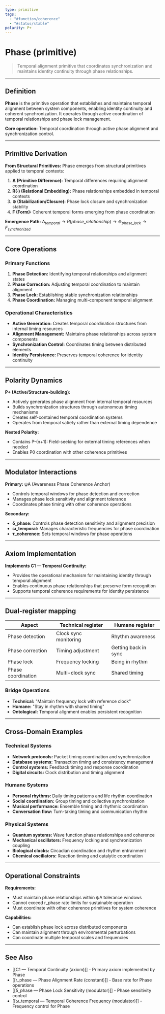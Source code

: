 ```yaml
---
type: primitive
tags:
  - "#function/coherence"
  - "#status/stable"
polarity: P+
---
```


# Phase (primitive)

> Temporal alignment primitive that coordinates synchronization and maintains identity continuity through phase relationships.

---

## Definition

**Phase** is the primitive operation that establishes and maintains temporal alignment between system components, enabling identity continuity and coherent synchronization. It operates through active coordination of temporal relationships and phase lock management.

**Core operation:** Temporal coordination through active phase alignment and synchronization control.

---

## Primitive Derivation

**From Structural Primitives:**
Phase emerges from structural primitives applied to temporal contexts:

1. **∆ (Primitive Difference):** Temporal differences requiring alignment coordination
2. **R(·) (Relational Embedding):** Phase relationships embedded in temporal contexts  
3. **⊚ (Stabilization/Closure):** Phase lock closure and synchronization stability
4. **F (Form):** Coherent temporal forms emerging from phase coordination

**Emergence Path:**
$∆_{temporal} \rightarrow R(phase\_relationship) \rightarrow ⊚_{phase\_lock} \rightarrow F_{synchronized}$

---

## Core Operations

### Primary Functions
1. **Phase Detection:** Identifying temporal relationships and alignment states
2. **Phase Correction:** Adjusting temporal coordination to maintain alignment
3. **Phase Lock:** Establishing stable synchronization relationships
4. **Phase Coordination:** Managing multi-component temporal alignment

### Operational Characteristics
- **Active Generation:** Creates temporal coordination structures from internal timing resources
- **Alignment Management:** Maintains phase relationships across system components
- **Synchronization Control:** Coordinates timing between distributed elements
- **Identity Persistence:** Preserves temporal coherence for identity continuity

---

## Polarity Dynamics

**P+ (Active/Structure-building):**
- Actively generates phase alignment from internal temporal resources
- Builds synchronization structures through autonomous timing mechanisms
- Creates self-contained temporal coordination systems
- Operates from temporal satiety rather than external timing dependence

**Nested Polarity:**
- Contains P-(n+1): Field-seeking for external timing references when needed
- Enables P0 coordination with other coherence primitives

---

## Modulator Interactions

**Primary:** ψA (Awareness Phase Coherence Anchor)
- Controls temporal windows for phase detection and correction
- Manages phase lock sensitivity and alignment tolerance
- Coordinates phase timing with other coherence operations

**Secondary:**
- **δ_phase:** Controls phase detection sensitivity and alignment precision
- **ω_temporal:** Manages characteristic frequencies for phase coordination
- **τ_coherence:** Sets temporal windows for phase operations

---

## Axiom Implementation

**Implements C1 — Temporal Continuity:**
- Provides the operational mechanism for maintaining identity through temporal alignment
- Enables continuous phase relationships that preserve form recognition
- Supports temporal coherence requirements for identity persistence

---

## Dual‑register mapping

| Aspect | Technical register | Humane register |
|--------|-------------------|-----------------|
| Phase detection | Clock sync monitoring | Rhythm awareness |
| Phase correction | Timing adjustment | Getting back in sync |
| Phase lock | Frequency locking | Being in rhythm |
| Phase coordination | Multi-clock sync | Shared timing |

### Bridge Operations
- **Technical:** "Maintain frequency lock with reference clock"
- **Humane:** "Stay in rhythm with shared timing"
- **Ontological:** Temporal alignment enables persistent recognition

---

## Cross-Domain Examples

### Technical Systems
- **Network protocols:** Packet timing coordination and synchronization
- **Database systems:** Transaction timing and consistency management
- **Control systems:** Feedback timing and response coordination
- **Digital circuits:** Clock distribution and timing alignment

### Humane Systems
- **Personal rhythms:** Daily timing patterns and life rhythm coordination
- **Social coordination:** Group timing and collective synchronization
- **Musical performance:** Ensemble timing and rhythmic coordination
- **Conversation flow:** Turn-taking timing and communication rhythm

### Physical Systems
- **Quantum systems:** Wave function phase relationships and coherence
- **Mechanical oscillators:** Frequency locking and synchronization coupling
- **Biological clocks:** Circadian coordination and rhythm entrainment
- **Chemical oscillators:** Reaction timing and catalytic coordination

---

## Operational Constraints

**Requirements:**
- Must maintain phase relationships within ψA tolerance windows
- Cannot exceed r_phase rate limits for sustainable operation
- Must coordinate with other coherence primitives for system coherence

**Capabilities:**
- Can establish phase lock across distributed components
- Can maintain alignment through environmental perturbations
- Can coordinate multiple temporal scales and frequencies

---

## See Also

- [[C1 — Temporal Continuity (axiom)]] - Primary axiom implemented by Phase
- [[r_phase — Phase Alignment Rate (constant)]] - Base rate for Phase operations
- [[δ_phase — Phase Lock Sensitivity (modulator)]] - Phase sensitivity control
- [[ω_temporal — Temporal Coherence Frequency (modulator)]] - Frequency control for Phase
